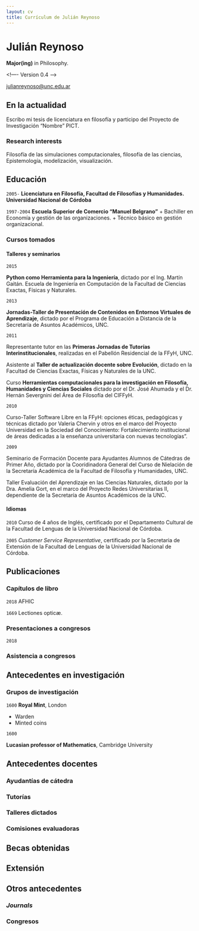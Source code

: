 ```yaml
---
layout: cv
title: Currículum de Julián Reynoso
---
```

# Julián Reynoso
__Major(ing)__ in Philosophy.

<!—- Version 0.4 —->
<div id="webaddress">
<a href="julianreynoso@unc.edu.ar">julianreynoso@unc.edu.ar</a>
</div>


## En la actualidad

Escribo mi tesis de licenciatura en filosofía y participo del Proyecto de Investigación “Nombre” PICT.

### Research interests

Filosofía de las simulaciones computacionales, filosofía de las ciencias, Epistemología, modelización, visualización.


## Educación

`2005-`
__Licenciatura en Filosofía, Facultad de Filosofías y Humanidades. Universidad Nacional de Córdoba__

`1997-2004`
__Escuela Superior de Comercio “Manuel Belgrano”__
	+ Bachiller en Economía y gestión de las organizaciones.
	+ Técnico básico en gestión organizacional.

### Cursos tomados
#### Talleres y seminarios

`2015`

 __Python como Herramienta para la Ingeniería__, dictado por el Ing. Martín Gaitán. Escuela de Ingeniería en Computación de la Facultad de Ciencias Exactas, Físicas y Naturales.

`2013`

__Jornadas-Taller de Presentación de Contenidos en Entornos Virtuales de Aprendizaje__, dictado por el Programa de Educación a Distancia de la Secretaría de  Asuntos Académicos, UNC.

`2011`

Representante tutor en las __Primeras Jornadas de Tutorías Interinstitucionales__,  realizadas en el Pabellón Residencial de la FFyH, UNC.

Asistente al __Taller de actualización docente sobre Evolución__, dictado en la Facultad de Ciencias Exactas, Físicas y Naturales de la UNC.

Curso __Herramientas computacionales para la investigación en Filosofía, Humanidades y Ciencias Sociales__ dictado por el Dr. José Ahumada y el Dr. Hernán Severgnini del Área de Filosofía del CIFFyH.

`2010` 

Curso-Taller Software Libre en la FFyH: opciones éticas, pedagógicas y técnicas dictado por Valeria Chervin y otros en el marco del Proyecto Universidad en la Sociedad del Conocimiento: Fortalecimiento institucional de áreas dedicadas a la enseñanza universitaria con nuevas tecnologías”.

`2009` 

Seminario de Formación Docente para Ayudantes Alumnos de Cátedras de Primer Año, dictado por la Cooridinadora General del Curso de Nielación de la Secretaría Académica de la Facultad de Filosofía y Humanidades, UNC.

Taller Evaluación del Aprendizaje en las Ciencias Naturales, dictado por la Dra. Amelia Gort, en el marco del Proyecto Redes Universitarias II, dependiente de la Secretaría de Asuntos Académicos de la UNC.

#### Idiomas

`2010`
Curso de 4 años de Inglés, certificado por el Departamento Cultural de la Facultad de Lenguas de la Universidad Nacional de Córdoba.

`2005`
_Customer Service Representative_, certificado por la Secretaria de Extensión de la Facultad de Lenguas de la Universidad Nacional de Córdoba.

## Publicaciones


### Capítulos de libro

`2018`
AFHIC

`1669`
Lectiones opticæ.


### Presentaciones a congresos

`2018`

### Asistencia a congresos


## Antecedentes en investigación

### Grupos de investigación

`1600`
__Royal Mint__, London

- Warden
- Minted coins

`1600`

__Lucasian professor of Mathematics__, Cambridge University

## Antecedentes docentes

### Ayudantías de cátedra

### Tutorías

### Talleres dictados 

### Comisiones evaluadoras

## Becas obtenidas

## Extensión

## Otros antecedentes

### _Journals_

### Congresos